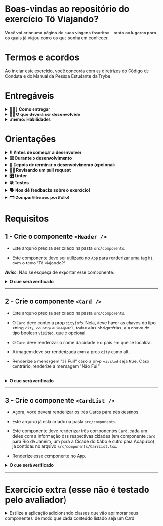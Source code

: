 # Boas-vindas ao repositório do exercício Tô Viajando?

Você vai criar uma página de suas viagens favoritas – tanto os lugares para os quais já viajou como os que sonha em conhecer.

# Termos e acordos

Ao iniciar este exercício, você concorda com as diretrizes do Código de Conduta e do Manual da Pessoa Estudante da Trybe.

# Entregáveis

<details>
  <summary><strong>🤷🏽‍♀️ Como entregar</strong></summary><br />

Para entregar seu exercício, você deverá criar um _Pull Request_ neste repositório.

Lembre-se de que você pode consultar nosso conteúdo sobre [Git & GitHub](https://app.betrybe.com/course/4d67f5b4-34a6-489f-a205-b6c7dc50fc16/) e nosso [Blog - Git & GitHub](https://blog.betrybe.com/tecnologia/git-e-github/) sempre que precisar!

</details>

<details>
  <summary><strong>👨‍💻 O que deverá ser desenvolvido</strong></summary><br />

Neste exercício, você vai desenvolver três componentes: `Header`, `Card` e `CardList`, que serão utilizados para renderizar as informações sobre as cidades.

Os componentes deverão ser criados dentro da pasta nomeada `components`.

</details>

<details>
  <summary><strong>:memo: Habilidades</strong></summary><br />

Neste exercício, vai ser verificada sua capacidade de:

- Criar componentes React reutilizáveis.

- Renderizar as informações recebidas via props, com a tipagem correta.

</details>

# Orientações

<details>
  <summary><strong>‼️ Antes de começar a desenvolver</strong></summary><br />

1. Clone o repositório

- Use o comando: `git clone git@github.com:tryber/sd-033-a-exercise-to-viajando`.
- Entre na pasta do repositório que você acabou de clonar:
  - `cd sd-033-a-exercise-to-viajando`

2. Instale as dependências

- `npm install`.

3. Crie uma branch com base na branch `main`

- Verifique se você está na branch `main`.
  - Exemplo: `git branch`
- Se não estiver, mude para a branch `main`.
  - Exemplo: `git checkout main`
- Agora, crie uma branch à qual você vai submeter os `commits` de seu exercício.
  - Você deve criar uma branch no seguinte formato: `nome-de-usuario-nome-do-exercicio`.
  - Exemplo: `git checkout -b joaozinho-sd-033-a-exercise-to-viajando`

4. Adicione as mudanças ao _stage_ do Git e faça um `commit`

- Verifique se as mudanças ainda não estão no _stage_.
  - Exemplo: `git status` (deve aparecer listada a pasta _joaozinho_ em vermelho)
- Adicione o novo arquivo ao _stage_ do Git.
  - Exemplo:
    - `git add .` (adicionando todas as mudanças - _que estavam em vermelho_ - ao stage do Git)
    - `git status` (deve aparecer listado o arquivo _joaozinho/README.md_ em verde)
- Faça o `commit` inicial.
  - Exemplo:
    - `git commit -m 'iniciando o exercício x'` (fazendo o primeiro commit)
    - `git status` (deve aparecer uma mensagem tipo _nothing to commit_ )

5. Adicione sua branch com o novo `commit` ao repositório remoto

- Usando o exemplo anterior: `git push -u origin joaozinho-sd-033-a-exercise-to-viajando`

6. Crie um `Pull Request` _(PR)_

- Vá até a página de _Pull Requests_ do [repositório no GitHub](https://github.com/tryber/sd-033-a-exercise-to-viajando/pulls).
- Clique no botão verde _"New pull request"_.
- Clique na caixa de seleção _"Compare"_ e escolha sua branch **com atenção**.
- Dê um título à sua _Pull Request_.
  - Exemplo: _"Cria tela de busca"_
- Clique no botão verde _"Create pull request"_.
- Adicione uma descrição para o _Pull Request_ e clique no botão verde _"Create pull request"_.
- **Não se preocupe em preencher mais nada por enquanto!**
- Volte até a [página de _Pull Requests_ do repositório](https://github.com/tryber/sd-033-a-exercise-to-viajando/pulls) e confira se seu _Pull Request_ está criado.

</details>

<details>
  <summary><strong>⌨️ Durante o desenvolvimento</strong></summary><br />

- Faça `commits` das alterações que você fizer no código regularmente.

- Lembre-se de sempre atualizar o repositório remoto após um (ou alguns) `commits`.

- Os comandos que você utilizará com mais frequência são:
  1. `git status` _(para verificar o que está em vermelho - fora do stage - e o que está em verde - no stage)_
  2. `git add` _(para adicionar arquivos ao stage do Git)_
  3. `git commit` _(para criar um commit com os arquivos que estão no stage do Git)_
  4. `git push -u origin nome-da-branch` _(para enviar o commit para o repositório remoto na primeira vez em que fizer o `push` de uma nova branch)_
  5. `git push` _(para enviar o commit para o repositório remoto após o passo anterior)_

</details>

<details>
  <summary><strong>🤝 Depois de terminar o desenvolvimento (opcional)</strong></summary><br />

Para sinalizar que seu exercício está pronto para o _"Code Review"_, faça o seguinte:

- Vá até a página **DE SEU** _Pull Request_, adicione a label de _"code-review"_ e marque os colegas:

  - No menu à direita, clique no _link_ **"Labels"** e escolha a _label_ **code-review**.

  - No menu à direita, clique no _link_ **"Assignees"** e escolha **seu usuário**.

  - No menu à direita, clique no _link_ **"Reviewers"**, digite `students` e selecione o time `tryber/students-sd-033-a`.

Caso tenha alguma dúvida, [aqui há um video explicativo](https://vimeo.com/362189205).

</details>

<details>
  <summary><strong>🕵🏿 Revisando um pull request</strong></summary><br />

Use o conteúdo de [Code Review](https://app.betrybe.com/course/real-life-engineer/code-review) para te ajudar a revisar os _Pull Requests_.

</details>

<details>
  <summary><strong>🎛 Linter</strong></summary><br />

Para garantir a qualidade do código, utilize, neste exercício, os linters `ESLint` e `StyleLint`.
Assim, o código estará alinhado com as boas práticas de desenvolvimento, além de estar mais legível
e de fácil manutenção! Para rodá-los localmente, execute os comandos a seguir.

```bash
  npm run lint
  npm run lint:styles
```

⚠️ **PULL REQUESTS COM ISSUES DE LINTER NÃO SERÃO AVALIADAS.
ATENTE-SE PARA RESOLVÊ-LAS ANTES DE FINALIZAR O DESENVOLVIMENTO!** ⚠️

Em caso de dúvidas, confira o material do course sobre [ESLint e Stylelint](https://app.betrybe.com/course/real-life-engineer/eslint).

</details>

<details>
  <summary><strong>🛠 Testes</strong></summary><br />

Para avaliar o exercício, vamos utilizar [React Testing Library (RTL)](https://testing-library.com/docs/react-testing-library/intro) na execução dos testes.

Na descrição dos requisitos a seguir, será solicitado que seja feita a adição de atributos data-testid nos elementos _HTML_.

Na sequência, há um exemplo de como deixar evidente essa configuração: se o requisito pedir "crie um botão e adicione o id de teste (ou data-testid) com o valor my-action", você pode escrever:

```html
<button data-testid="my-action"></button>
```

ou

```html
<a data-testid="my-action"></a>
```

Ou seja, o atributo `data-testid="my-action"` servirá para o React Testing Library(RTL) identificar o elemento. Desse modo, você conseguirá realizar testes focados no comportamento da aplicação.

⚠️**AVISO**: Muito cuidado com os nomes especificados nos requisitos! O conteúdo deve ser **_exatamente igual_** ao texto descrito no requisito.

Para verificar a solução proposta, você pode efetuar todos os testes localmente. Para isso, basta executar:

```bash
npm test
```

### Dica: desativando testes

Especialmente no início, quando a maioria dos testes está falhando, a saída após executar os testes é extensa. Você pode desabilitar temporariamente um teste utilizando a função `skip` associada à função `it`. Como o nome indica, essa função "pula" um teste. Observe um exemplo:

```js
it.skip('Será validado se o campo de filtro por nome renderiza na tela', () => {
  render(<App />);
  const filterNameInput = screen.getByTestId(/name-filter/i);
  expect(filterNameInput).toBeInTheDocument();
});
```

![image](images/skip-image.png)

> Uma estratégia é pular todos os testes no início e implementar um teste de cada vez, removendo dele a função `skip`.

Como uma segunda proposta, você pode rodar apenas um arquivo de teste, por exemplo:

```bash
npm test
```

Outra forma para contornar esse problema é a utilização da função `.only` após o `it`. Com isso, será possível que apenas um requisito rode localmente e seja avaliado.

```js
it.only('Será validado se o campo de filtro por nome renderiza na tela', () => {
  render(<App />);
  const filterNameInput = screen.getByTestId(/name-filter/i);
  expect(filterNameInput).toBeInTheDocument();
});
```

![image](images/only-image.png)

⚠️Atenção: **O avaliador automático não necessariamente avalia seu exercício na ordem em que os requisitos aparecem no readme. Isso acontece para deixar o processo de avaliação mais rápido. Então, não se assuste se isso acontecer, ok?**

</details>

<details>
  <summary><strong>🗣 Nos dê feedbacks sobre o exercício!</strong></summary> <br />

Ao finalizar e submeter o exercício, não se esqueça de avaliar sua experiência preenchendo o formulário, o que leva menos de 3 minutos!

[FORMULÁRIO DE AVALIAÇÃO](https://be-trybe.typeform.com/to/ZTeR4IbH#cohort_hidden=CH33-A&template=betrybe/sd-0x-exercise-to-viajando)

</details>

<details>
  <summary><strong>🗂 Compartilhe seu portfólio!</strong></summary><br />

Você sabia que o LinkedIn é a principal rede social profissional e compartilhar seu aprendizado nela é muito importante caso deseje construir uma carreira de sucesso? Compartilhe esse exercício em seu LinkedIn, marque o perfil da Trybe (@trybe) e mostre à sua rede toda sua evolução.

</details>

# Requisitos

## 1 - Crie o componente `<Header />`

- Este arquivo precisa ser criado na pasta `src/components`.

- Este componente deve ser utilizado no `App` para renderizar uma tag `h1` com o texto 'Tô viajando?'.

**_Aviso_**: Não se esqueça de exportar esse componente.

<details>
  <summary><strong>O que será verificado</strong></summary><br />

- O componente tem uma tag `h1` com o texto 'Tô viajando?'.

- O componente `<Header />` está sendo renderizado no App corretamente.

</details>

---

## 2 - Crie o componente `<Card />`

- Este arquivo precisa ser criado na pasta `src/components`.

- O `Card` deve conter a prop `cityInfo`. Nela, deve haver as chaves do tipo string `city`, `country` e `imageUrl`, todas elas obrigatórias, e a chave do tipo boolean `visited`, que é opcional.

- O `Card` deve renderizar o nome da cidade e o país em que se localiza.
  
- A imagem deve ser renderizada com a prop `city` como alt.
  
- Renderize a mensagem "Já Fui!" caso a prop `visited` seja true. Caso contrário, renderize a mensagem "Não Fui."

<br />

<details>
  <summary><strong>O que será verificado</strong></summary><br />

- O componente renderiza as informações de uma cidade já visitada corretamente.

- Ao não passar a chave "visited" na prop "cityInfo", o componente renderiza a mensagem "Não Fui." ao invés de "Já Fui!".

</details>

---

## 3 - Crie o componente `<CardList />`

- Agora, você deverá renderizar os três Cards para três destinos.
- Este arquivo já está criado na pasta `src/components`.
- Este componente deve renderizar três componentes `Card`, cada um deles com a informação das respectivas cidades (um componente `Card` para Rio de Janeiro, um para a Cidade do Cabo e outro para Acapulco) já contidas no arquivo `src/components/CardList.tsx`.

- Renderize esse componente no App.

<details>
  <summary><strong>O que será verificado</strong></summary><br />

- Os cards de 'Rio de Janeiro', 'Cidade do Cabo' e 'Acapulco' são renderizados corretamente no componente `CardList`.

- O componente `CardList` está sendo renderizado no `App` corretamente.

</details>

---

# Exercício extra (esse não é testado pelo avaliador)

<details>
  <summary> Estilize a aplicação adicionando classes que vão aprimorar seus componentes, de modo que cada conteúdo listado seja um Card</summary><br />.

- Para adicionar uma classe de estilização a um elemento HTML, utilize o atributo className:

```js
<div className="card">...</div>
```

</details>
